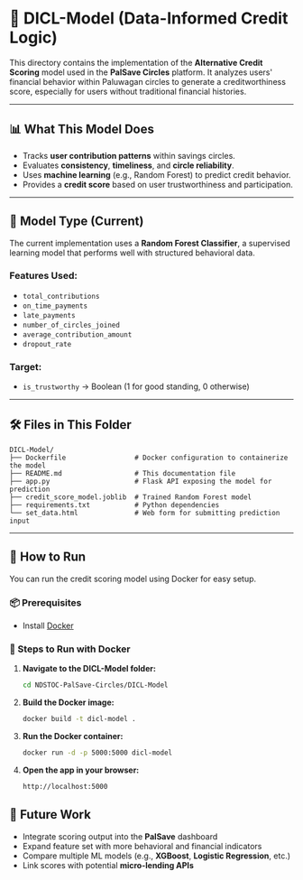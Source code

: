 # 🤖 DICL-Model (Data-Informed Credit Logic)

This directory contains the implementation of the **Alternative Credit Scoring** model used in the **PalSave Circles** platform. It analyzes users' financial behavior within Paluwagan circles to generate a creditworthiness score, especially for users without traditional financial histories.

---

## 📊 What This Model Does

- Tracks **user contribution patterns** within savings circles.
- Evaluates **consistency**, **timeliness**, and **circle reliability**.
- Uses **machine learning** (e.g., Random Forest) to predict credit behavior.
- Provides a **credit score** based on user trustworthiness and participation.

---

## 🧠 Model Type (Current)

The current implementation uses a **Random Forest Classifier**, a supervised learning model that performs well with structured behavioral data.

### Features Used:
- `total_contributions`
- `on_time_payments`
- `late_payments`
- `number_of_circles_joined`
- `average_contribution_amount`
- `dropout_rate`

### Target:
- `is_trustworthy` → Boolean (1 for good standing, 0 otherwise)

---

## 🛠️ Files in This Folder

```plaintext
DICL-Model/
├── Dockerfile                 # Docker configuration to containerize the model
├── README.md                  # This documentation file
├── app.py                     # Flask API exposing the model for prediction
├── credit_score_model.joblib  # Trained Random Forest model
├── requirements.txt           # Python dependencies
└── set_data.html              # Web form for submitting prediction input
```

---

## 🚀 How to Run

You can run the credit scoring model using Docker for easy setup.

### 📦 Prerequisites

- Install [Docker](https://www.docker.com/products/docker-desktop)

### 🧪 Steps to Run with Docker

1. **Navigate to the DICL-Model folder:**
   ```bash
   cd NDSTOC-PalSave-Circles/DICL-Model
   ```
2. **Build the Docker image:**
   ```bash
   docker build -t dicl-model .
   ```
3. **Run the Docker container:**
   ```bash
   docker run -d -p 5000:5000 dicl-model
   ```
4. **Open the app in your browser:**
   ```bash
   http://localhost:5000
   ```
## 🔮 Future Work

- Integrate scoring output into the **PalSave** dashboard  
- Expand feature set with more behavioral and financial indicators  
- Compare multiple ML models (e.g., **XGBoost**, **Logistic Regression**, etc.)  
- Link scores with potential **micro-lending APIs**

